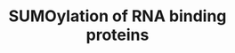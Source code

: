 ---
annotations:
- type: Pathway Ontology
  value: classic metabolic pathway
authors:
- ReactomeTeam
- MirellaKalafati
description: SUMOylation of RNA-binding proteins (Li et al. 2004, reviewed in Filosa
  et al. 2013) alters their interactions with nucleic acids and with proteins. Whereas
  SUMOylation of HNRNPC decreases its affinity for nucleic acid (ssDNA), SUMOylation
  of NOP58 is required for binding of snoRNAs. SUMOylation of HNRNPK is required for
  its coactivation of TP53-dependent transcription.  View original pathway at [http://www.reactome.org/PathwayBrowser/#DIAGRAM=4570464
  Reactome].
last-edited: 2021-01-25
organisms:
- Homo sapiens
redirect_from:
- /index.php/Pathway:WP3794
- /instance/WP3794
schema-jsonld:
- '@context': https://schema.org/
  '@id': https://wikipathways.github.io/pathways/WP3794.html
  '@type': Dataset
  creator:
    '@type': Organization
    name: WikiPathways
  description: SUMOylation of RNA-binding proteins (Li et al. 2004, reviewed in Filosa
    et al. 2013) alters their interactions with nucleic acids and with proteins. Whereas
    SUMOylation of HNRNPC decreases its affinity for nucleic acid (ssDNA), SUMOylation
    of NOP58 is required for binding of snoRNAs. SUMOylation of HNRNPK is required
    for its coactivation of TP53-dependent transcription.  View original pathway at
    [http://www.reactome.org/PathwayBrowser/#DIAGRAM=4570464 Reactome].
  keywords:
  - PRC1 complex
  - 'SEH1L-2 '
  - 'NUP58-1 '
  - 'NUP98-3 '
  - Nuclear Pore Complex
  - 'NUP210 '
  - 'NUP93 '
  - 'AAAS '
  - 'NUP88 '
  - 'RAE1 '
  - 'SUMO1-K250-HNRNPC '
  - 'K497-NOP58-G97-SUMO1 '
  - 'NUP155 '
  - 'NUP58-2 '
  - HNRNPC
  - 'PHC3 '
  - 2SUMO1:NOP58
  - 'UBE2I-G97-SUMO1 '
  - 'SUMO1-C93-UBE2I '
  - SUMO2-K467,K497-NOP58
  - 'NUP37 '
  - 'RNF2 '
  - 'SUMO1-K467,K497-NOP58 '
  - 'NDC1 '
  - 'NUP62 '
  - 'NUP50 '
  - 'RANBP2 '
  - 'NUP85 '
  - 'SCMH1-2 '
  - SUMO2-K422-HNRNPK
  - HNRNPK
  - 'NUP35 '
  - 'NUP98-4 '
  - 'NUP205 '
  - 'SUMO2-C93-UBE2I '
  - 'NUP214 '
  - 'NUP160 '
  - (NPC)
  - 'PHC2 '
  - 'SEC13 '
  - 'NUP107 '
  - 'POM121C '
  - 'POM121 '
  - 'NUP153 '
  - 'BMI1 '
  - 'NUPL2 '
  - 'PCGF2 '
  - 'CBX8 '
  - 'CBX2 '
  - 'K467-NOP58-G97-SUMO1 '
  - SUMO1:HNRNPC
  - 'CBX4 '
  - 'PHC1 '
  - NOP58
  - 'HNRNPC-G97-SUMO1 '
  - 'SEH1L-1 '
  - UBE2I
  - 'NUP133 '
  - 'TPR '
  - SUMO1:C93-UBE2I
  - 'UBE2I-G93-SUMO2 '
  - 'NUP188 '
  - SUMO2:UBE2I
  - 'RING1 '
  - 'NUP54 '
  - 'NUP43 '
  - 'NUP98-5 '
  license: CC0
  name: SUMOylation of RNA binding proteins
seo: CreativeWork
title: SUMOylation of RNA binding proteins
wpid: WP3794
---